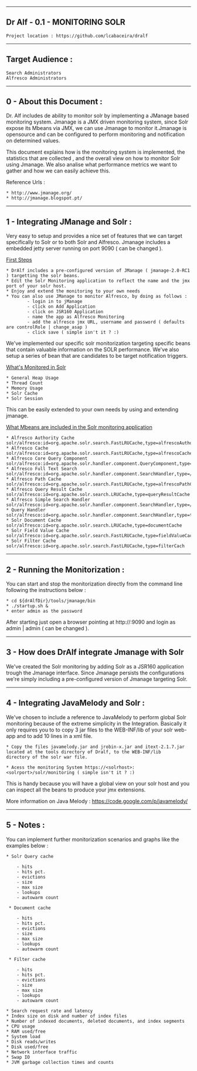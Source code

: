 ------------------------------
Dr Alf - 0.1 - MONITORING SOLR 
------------------------------
    
    Project location : https://github.com/lcabaceira/dralf

-----------------
Target Audience :
-----------------

    Search Administrators 
    Alfresco Administrators
    
---------------------
0 - About this Document :
--------------------- 

Dr. Alf includes de ability to monitor solr by implementing a JManage based monitoring system. Jmanage is a JMX driven monitoring system, 
since  Solr expose its Mbeans via JMX, we can use Jmanage to monitor it.Jmanage is opensource and can be configured to perform monitoring 
and notification on determined values.

This document explains how is the monitoring system is implemented, the statistics that are collected , and the overall view on how to 
monitor Solr using Jmanage. We also analise what performance metrics we want to gather and how we can easily achieve this.

Reference Urls : 

    * http://www.jmanage.org/
    * http://jmanage.blogspot.pt/
    
--------------------------------------
1 - Integrating JManage and Solr  :
---------------------------------------

Very easy to setup and provides a nice set of features that we can target specifically to Solr or to both Solr and Alfresco.
Jmanage includes a embedded jetty server running on port 9090 ( can be changed ).

<u>First Steps </u>

    * DrAlf includes a pre-configured version of JManage ( jmanage-2.0-RC1 ) targetting the solr beans.
    * Edit the Solr Monitoring application to reflect the name and the jmx port of your solr host.
    * Enjoy and extend the monitoring to your own needs
    * You can also use JManage to monitor Alfresco, by doing as follows :
            - login in to jManage
            - click on Add Application
            - click on JSR160 Application
            - name the app as Alfresco Monitoring
            - add the alfresco jmx URL, username and password ( defaults are controlRole | change_asap )
            - click save ( simple isn't it ? :) 

We've implemented our specific solr monitorization targeting specific beans that contain valuable 
information on the SOLR performance. We've also setup a series of bean that are candidates to be target notification triggers.

<u>What's Monitored in Solr</u>

    * General Heap Usage
    * Thread Count
    * Memory Usage
    * Solr Cache 
    * Solr Session

This can be easily extended to your own needs by using and extending jmanage.

<u>What Mbeans are included in the Solr monitoring application</u>

    * Alfresco Authority Cache 	      solr/alfresco:id=org.apache.solr.search.FastLRUCache,type=alfrescoAuthorityCache
    * Alfresco Cache 	              solr/alfresco:id=org.apache.solr.search.FastLRUCache,type=alfrescoCache
    * Alfresco Core Query Component   solr/alfresco:id=org.apache.solr.handler.component.QueryComponent,type=org.apache.solr.handler.component.QueryComponent
    * Alfresco Full Text Search 	  solr/alfresco:id=org.apache.solr.handler.component.SearchHandler,type=/afts
    * Alfresco Path Cache 	          solr/alfresco:id=org.apache.solr.search.FastLRUCache,type=alfrescoPathCache
    * Alfresco Query Result Cache 	  solr/alfresco:id=org.apache.solr.search.LRUCache,type=queryResultCache
    * Alfresco Simple Search Handler  solr/alfresco:id=org.apache.solr.handler.component.SearchHandler,type=/alfresco
    * Query Handler 	              solr/alfresco:id=org.apache.solr.handler.component.SearchHandler,type=tvrh
    * Solr Document Cache 	          solr/alfresco:id=org.apache.solr.search.LRUCache,type=documentCache
    * Solr Field Value Cache 	      solr/alfresco:id=org.apache.solr.search.FastLRUCache,type=fieldValueCache
    * Solr Filter Cache 	          solr/alfresco:id=org.apache.solr.search.FastLRUCache,type=filterCach

--------------------------------------
2 - Running the Monitorization       :
--------------------------------------
You can start and stop the monitorization directly from the command line following the instructions below :

    * cd ${drAlfDir}/tools/jmanage/bin
    * ./startup.sh &
    * enter admin as the password

After starting just open a browser pointing at http://<servername>:9090 and login as admin | admin ( can be changed ).

------------------------------------------------------------------------------------------------------
3 - How does DrAlf integrate Jmanage with Solr 
------------------------------------------------------------------------------------------------------
We've created the Solr monitoring by adding Solr as a JSR160 application trough the Jmanage interface. Since Jmanage persists the configurations
we're simply including a pre-configured version of Jmanage targeting Solr. 

--------------------------------------
4 - Integrating JavaMelody and Solr  :
---------------------------------------

We've chosen to include a reference to JavaMelody to perform global Solr monitoring because of the extreme simplicity in the Integration. 
Basically it only requires you to to copy 3 jar files to the WEB-INF/lib of your solr web-app and to add 10 lines in a xml file.

    * Copy the files javamelody.jar and jrobin-x.jar and itext-2.1.7.jar located at the tools directory of Dralf, to the WEB-INF/lib 
    directory of the solr war file.
    
    * Acess the monitoring System https://<solrhost>:<solrport>/solr/monitoring ( simple isn't it ? :) 
    
This is handy because you will have a global view on your solr host and you can inspect all the beans to produce your jmx extensions.

More information on Java Melody : https://code.google.com/p/javamelody/
 
----------------
5 - Notes :
----------------

You can implement further monitorization scenarios and graphs like the examples below :

    * Solr Query cache
    
        - hits
        - hits pct.
        - evictions
        - size
        - max size
        - lookups
        - autowarm count
        
     * Document cache
     
        - hits
        - hits pct.
        - evictions
        - size
        - max size
        - lookups
        - autowarm count
        
     * Filter cache
     
        - hits
        - hits pct.
        - evictions
        - size
        - max size
        - lookups
        - autowarm count
    
    * Search request rate and latency
    * Index size on disk and number of index files
    * Number of indexed documents, deleted documents, and index segments
    * CPU usage
    * RAM used/free
    * System load
    * Disk reads/writes
    * Disk used/free
    * Network interface traffic
    * Swap IO
    * JVM garbage collection times and counts
    




